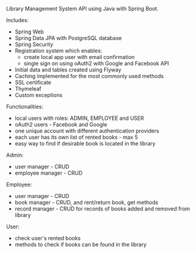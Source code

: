 Library Management System API using Java with Spring Boot.

Includes:

- Spring Web
- Spring Data JPA with PostgreSQL database
- Spring Security
- Registration system which enables:
  - create local app user with email confirmation
  - single sign on using oAuth2 with Google and Facebook API
- Initial data and tables created using Flyway
- Caching implemented for the most commonly used methods
- SSL certificate
- Thymeleaf
- Custom exceptions

Functionalities:

- local users with roles: ADMIN, EMPLOYEE and USER
- oAuth2 users - Facebook and Google
- one unique account with different authentication providers
- each user has its own list of rented books - max 5
- easy way to find if desirable book is located in the library

Admin:
  - user manager - CRUD
  - employee manager - CRUD

Employee:
  - user manager - CRUD
  - book manager - CRUD, and rent/return book, get methods
  - record manager - CRUD for records of books added and removed from library

User:
  - check user's rented books
  - methods to check if books can be found in the library